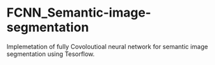 # FCNN_Semantic-image-segmentation

Implemetation of fully Covoloutioal neural network for semantic image segmentation using Tesorflow.  
